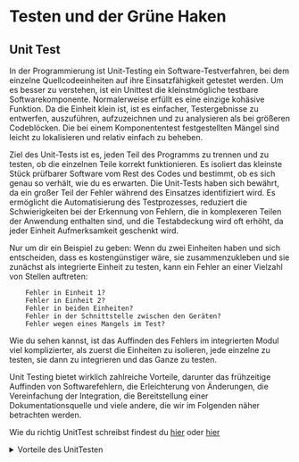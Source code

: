 # Testen und der Grüne Haken

## Unit Test

In der Programmierung ist Unit-Testing ein Software-Testverfahren, bei dem einzelne Quellcodeeinheiten auf ihre Einsatzfähigkeit getestet werden. Um es besser zu verstehen, ist ein Unittest die kleinstmögliche testbare Softwarekomponente. Normalerweise erfüllt es eine einzige kohäsive Funktion. Da die Einheit klein ist, ist es einfacher, Testergebnisse zu entwerfen, auszuführen, aufzuzeichnen und zu analysieren als bei größeren Codeblöcken. Die bei einem Komponententest festgestellten Mängel sind leicht zu lokalisieren und relativ einfach zu beheben.

Ziel des Unit-Tests ist es, jeden Teil des Programms zu trennen und zu testen, ob die einzelnen Teile korrekt funktionieren. Es isoliert das kleinste Stück prüfbarer Software vom Rest des Codes und bestimmt, ob es sich genau so verhält, wie du es erwarten. Die Unit-Tests haben sich bewährt, da ein großer Teil der Fehler während des Einsatzes identifiziert wird. Es ermöglicht die Automatisierung des Testprozesses, reduziert die Schwierigkeiten bei der Erkennung von Fehlern, die in komplexeren Teilen der Anwendung enthalten sind, und die Testabdeckung wird oft erhöht, da jeder Einheit Aufmerksamkeit geschenkt wird.

Nur um dir ein Beispiel zu geben: Wenn du zwei Einheiten haben und sich entscheiden, dass es kostengünstiger wäre, sie zusammenzukleben und sie zunächst als integrierte Einheit zu testen, kann ein Fehler an einer Vielzahl von Stellen auftreten:

```
    Fehler in Einheit 1?
    Fehler in Einheit 2?
    Fehler in beiden Einheiten?
    Fehler in der Schnittstelle zwischen den Geräten?
    Fehler wegen eines Mangels im Test?
```

Wie du sehen kannst, ist das Auffinden des Fehlers im integrierten Modul viel komplizierter, als zuerst die Einheiten zu isolieren, jede einzelne zu testen, sie dann zu integrieren und das Ganze zu testen.

Unit Testing bietet wirklich zahlreiche Vorteile, darunter das frühzeitige Auffinden von Softwarefehlern, die Erleichterung von Änderungen, die Vereinfachung der Integration, die Bereitstellung einer Dokumentationsquelle und viele andere, die wir im Folgenden näher betrachten werden.

Wie du richtig UnitTest schreibst findest du [hier](https://www.c-sharpcorner.com/article/a-basic-introduction-of-unit-test-for-beginners/) oder [hier](https://docs.microsoft.com/en-us/visualstudio/test/unit-test-basics?view=vs-2019)

<details close>
<summary>Vorteile des UnitTesten </summary>

## 1. DEN PROZESS AGIL MACHEN

Einer der Hauptvorteile des Unit-Tests besteht darin, dass er den Programmierprozess agiler macht. Wenn du einer Software immer mehr Funktionen hinzufügst, musst du manchmal das alte Design und den alten Code ändern. Aber das Ändern von ungetestetem getestetem Code ist sowohl riskant als auch kostspielig. Wenn wir über Unit-Tests verfügen, können wir mit Zuversicht mit dem Refactoring fortfahren.
Unit-Testing geht wirklich Hand in Hand mit agiler Programmierung aller Varianten, denn es baut Tests ein, die es dir ermöglichen, Änderungen einfacher vorzunehmen. Mit anderen Worten, Unit-Tests ermöglichen ein sicheres Refactoring.

## 2. CODEQUALITÄT

Der Unit-Test verbessert die Qualität des Codes; er identifiziert jeden Fehler, der aufgetreten sein könnte, bevor der Code zum Integrationstest weitergeschickt wird. Das Schreiben von Tests vor dem eigentlichen Programmieren lässt dich an alle möglichen Probleme denken. Es deckt die Edgecases auf und lässt dich besseren Code schreiben.

## 3. SOFTWAREFEHLER FRÜHZEITIG FINDEN

Probleme werden frühzeitig erkannt. Da Unit-Tests von Entwicklern durchgeführt werden, bei denen sie ihren individuellen Code vor der Integration testen, können Probleme sehr früh erkannt und dann und dort gelöst werden, ohne den Code von anderen zu beeinträchtigen. Dazu gehören sowohl Fehler in der Implementierung des Programmierers als auch Fehler oder fehlende Teile der Spezifikation für das Gerät.

## 4. ERLEICHTERT ÄNDERUNGEN UND VEREINFACHT DIE INTEGRATION

Der Unit-Test ermöglicht es dem Programmierer, Code zu refaktorisieren oder Systembibliotheken zu einem späteren Zeitpunkt zu aktualisieren und sicherzustellen, dass das Modul weiterhin korrekt funktioniert. Unit-Tests erkennen Änderungen, die einen Designvertrag verletzen können. du helfen bei der Pflege und Änderung des Codes.

Unit Testing reduziert wirklich Fehler in den neu entwickelten Features oder reduziert Fehler bei der Änderung der bestehenden Funktionalität.
Unit Testing überprüft die Genauigkeit der einzelnen Einheiten. Anschließend werden die Einheiten in eine Anwendung integriert, indem Teile der Anwendung durch Unit-Tests getestet werden, das spätere Testen der Anwendung während des Integrationsprozesses wird durch die Verifikation der einzelnen Einheiten erleichtert.

## 5. STELLT DIE DOKUMENTATION ZUR VERFÜGUNG

Die Unit-Tests liefern eine Dokumentation des Systems. Entwickler, die lernen möchten, welche Funktionalität ein Gerät bietet und wie man es verwendet, können sich die Unit-Tests ansehen, um ein grundlegendes Verständnis der Schnittstelle (API) des Geräts zu erlangen.

## 6. DEBUGGING-PROZESS

Unit-Tests helfen, den Debugging-Prozess zu vereinfachen. Wenn ein Test fehlschlägt, müssen nur die letzten Änderungen am Code debuggt werden.

## 7. DESIGN

Das Schreiben des Tests zwingt dich zunächst dazu, über dein Design nachzudenken und was es leisten muss, bevor du den Code schreibst. Dadurch bleibst du nicht nur konzentriert, sondern kannst auch bessere Designs erstellen.
Das Testen eines Teils des Codes zwingt dich, zu definieren, wofür dieser Code verantwortlich ist. 

## 8. DIE KOSTEN ZU REDUZIEREN

Da die Fehler frühzeitig im Unit-Test gefunden werden, hilft es, die Kosten für Bugfixes zu senken. Stellst du dir die Kosten für einen Fehler vor, der in den späteren Entwicklungsphasen wie beim Systemtest oder beim Abnahmetest auftritt. Und natürlich sind früher erkannte Fehler leichter zu beheben, denn später erkannte Fehler sind in der Regel das Ergebnis vieler Änderungen, und man weiß nicht genau, welcher den Fehler verursacht hat.

</details>
